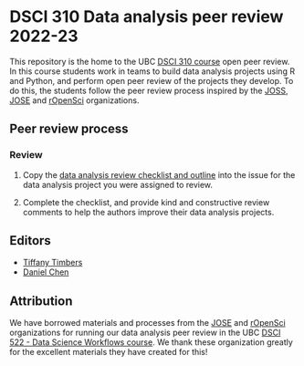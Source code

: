 # DSCI 310 Data analysis peer review 2022-23

This repository is the home to the UBC [DSCI 310 course](https://ubc-dsci.github.io/dsci-310-student/) open peer review.
In this course students work in teams to build data analysis projects using R and Python,
and perform open peer review of the projects they develop.
To do this, the students follow the peer review process inspired by the [JOSS](https://joss.theoj.org/), [JOSE](https://jose.theoj.org/) and [rOpenSci](https://ropensci.org/) organizations. 

## Peer review process

### Review
1. Copy the [data analysis review checklist and outline](https://raw.githubusercontent.com/UBC-MDS/data-analysis-review-checklist/main/data-analysis-review-checklist.md) into the issue for the data analysis project you were assigned to review.

2. Complete the checklist, and provide kind and constructive review comments to help the authors improve their data analysis projects.

## Editors
- [Tiffany Timbers](https://www.tiffanytimbers.com/)
- [Daniel Chen](https://daniel.rbind.io/)

## Attribution

We have borrowed materials and processes from the [JOSE](https://jose.theoj.org/) and [rOpenSci](https://ropensci.org/) organizations for running our data analysis peer review in the UBC [DSCI 522 - Data Science Workflows course](https://github.com/UBC-MDS/DSCI_522_dsci-workflows). We thank these organization greatly for the excellent materials they have created for this!
